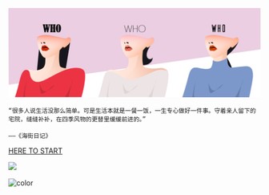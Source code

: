 ![logo](_media/coverpage.jpg)

```
“很多人说生活没那么简单。可是生活本就是一餐一饭，一生专心做好一件事。守着亲人留下的宅院，缝缝补补，在四季风物的更替里缓缓前进的。”

——《海街日记》
```

[HERE TO START](#/)



![](_media/bg.png)

![color](#ffffff)